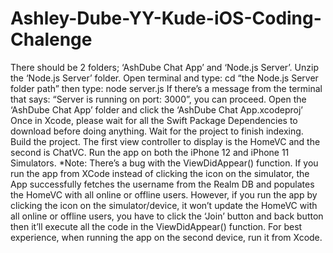# Ashley-Dube-YY-Kude-iOS-Coding-Chalenge

There should be 2 folders; ‘AshDube Chat App’ and ‘Node.js Server’.
Unzip the ‘Node.js Server’ folder.
Open terminal and type: cd “the Node.js Server folder path” then type: node server.js
If there’s a message from the terminal that says: “Server is running on port: 3000”, you can proceed.
Open the ‘AshDube Chat App’ folder and click the ‘AshDube Chat App.xcodeproj’
Once in Xcode, please wait for all the Swift Package Dependencies to download before doing anything.
Wait for the project to finish indexing.
Build the project.
The first view controller to display is the HomeVC and the second is ChatVC.
Run the app on both the iPhone 12 and iPhone 11 Simulators.
*Note: There’s a bug with the ViewDidAppear() function. If you run the app from XCode instead of clicking the icon on the simulator, the App successfully fetches the username from the Realm DB and populates the HomeVC with all online or offline users. However, if you run the app by clicking the icon on the simulator/device, it won’t update the HomeVC with all online or offline users, you have to click the ‘Join’ button and back button then it’ll execute all the code in the ViewDidAppear() function. For best experience, when running the app on the second device, run it from Xcode.

